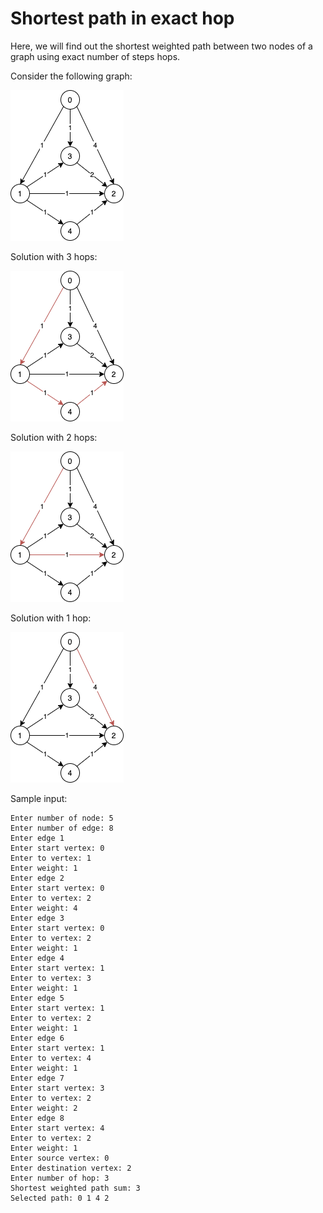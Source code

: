 # Shortest path in exact hop
Here, we will find out the shortest weighted path between two nodes of a graph using exact number of steps hops.

Consider the following graph:

![graph](img/1.png)

Solution with 3 hops:

![graph](img/2.png)

Solution with 2 hops:

![graph](img/3.png)

Solution with 1 hop:

![graph](img/4.png)

Sample input:
```
Enter number of node: 5
Enter number of edge: 8
Enter edge 1
Enter start vertex: 0
Enter to vertex: 1
Enter weight: 1
Enter edge 2
Enter start vertex: 0
Enter to vertex: 2
Enter weight: 4
Enter edge 3
Enter start vertex: 0
Enter to vertex: 2
Enter weight: 1
Enter edge 4
Enter start vertex: 1
Enter to vertex: 3
Enter weight: 1
Enter edge 5
Enter start vertex: 1
Enter to vertex: 2
Enter weight: 1
Enter edge 6
Enter start vertex: 1
Enter to vertex: 4
Enter weight: 1
Enter edge 7
Enter start vertex: 3
Enter to vertex: 2
Enter weight: 2
Enter edge 8
Enter start vertex: 4
Enter to vertex: 2
Enter weight: 1
Enter source vertex: 0
Enter destination vertex: 2
Enter number of hop: 3
Shortest weighted path sum: 3
Selected path: 0 1 4 2
```